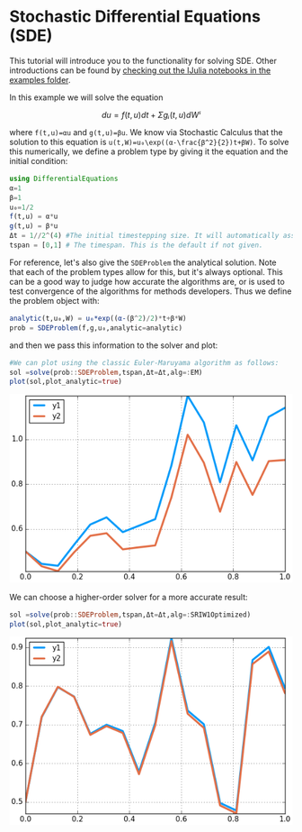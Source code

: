 # Stochastic Differential Equations (SDE)

This tutorial will introduce you to the functionality for solving SDE. Other
introductions can be found by [checking out the IJulia notebooks in the examples
folder](https://github.com/JuliaDiffEq/DifferentialEquations.jl/tree/master/examples).

In this example we will solve the equation

```math
du = f(t,u)dt + Σgᵢ(t,u)dWⁱ
```

where ``f(t,u)=αu`` and ``g(t,u)=βu``. We know via Stochastic Calculus that the
solution to this equation is ``u(t,W)=u₀\exp((α-\frac{β^2}{2})t+βW)``. To solve this
numerically, we define a problem type by giving it the equation and the initial
condition:

```julia
using DifferentialEquations
α=1
β=1
u₀=1/2
f(t,u) = α*u
g(t,u) = β*u
Δt = 1//2^(4) #The initial timestepping size. It will automatically assigned if not given.
tspan = [0,1] # The timespan. This is the default if not given.
```

For reference, let's also give the `SDEProblem` the analytical solution. Note that
each of the problem types allow for this, but it's always optional. This can be
a good way to judge how accurate the algorithms are, or is used to test convergence
of the algorithms for methods developers. Thus we define the problem object with:

```julia
analytic(t,u₀,W) = u₀*exp((α-(β^2)/2)*t+β*W)
prob = SDEProblem(f,g,u₀,analytic=analytic)
```

and then we pass this information to the solver and plot:

```julia
#We can plot using the classic Euler-Maruyama algorithm as follows:
sol =solve(prob::SDEProblem,tspan,Δt=Δt,alg=:EM)
plot(sol,plot_analytic=true)
```

![SDE Solution](../assets/introSDEplot.png)

We can choose a higher-order solver for a more accurate result:

```julia
sol =solve(prob::SDEProblem,tspan,Δt=Δt,alg=:SRIW1Optimized)
plot(sol,plot_analytic=true)
```

![Better SDE Solution](../assets/introSDEplotSRI.png)
